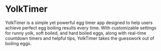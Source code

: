 # YolkTimer
YolkTimer is a simple yet powerful egg timer app designed to help users achieve perfect egg boiling results every time. With customizable settings for runny yolk, soft boiled, and hard boiled eggs, along with real-time countdown timers and helpful tips, YolkTimer takes the guesswork out of boiling eggs. 
